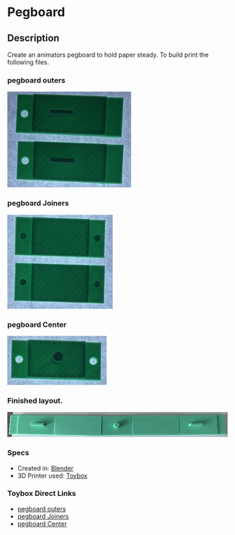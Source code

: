 # Pegboard

## Description
Create an animators pegboard to hold paper steady. To build print the following files.

### pegboard outers

![Outer pieces](images/outer.png)

### pegboard Joiners

![Joining pieces](images/joiners.png)

### pegboard Center

![Center piece](images/inner.png)

### Finished layout.

![completed layout. Center and outers are facing up, the joiners link them by facing down](images/completed.png)

### Specs

* Created in: [Blender](https://www.blender.org)
* 3D Printer used: [Toybox](https://www.make.toys/)

### Toybox Direct Links

* [pegboard outers](https://www.make.toys/custom-toy-view/?toyId=jiH95TCuPHB4ThJDb)
* [pegboard Joiners](https://www.make.toys/custom-toy-view/?toyId=BKtmBHgReyQYruHqQ)
* [pegboard Center](https://www.make.toys/custom-toy-view/?toyId=kNspLNB4XgewXsTCs)
